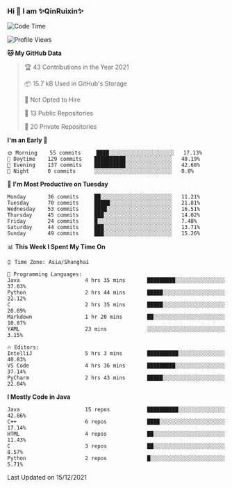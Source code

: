 <!--
**QinRuixin/QinRuixin** is a ✨ _special_ ✨ repository because its `README.md` (this file) appears on your GitHub profile.

Here are some ideas to get you started:

- 🔭 I’m currently working on ...
- 🌱 I’m currently learning ...
- 👯 I’m looking to collaborate on ...
- 🤔 I’m looking for help with ...
- 💬 Ask me about ...
- 📫 How to reach me: ...
- 😄 Pronouns: ...
- ⚡ Fun fact: ...
-->


### Hi 👋 I am ✨QinRuixin✨

<!--START_SECTION:waka-->
![Code Time](http://img.shields.io/badge/Code%20Time-712%20hrs%2047%20mins-blue)

![Profile Views](http://img.shields.io/badge/Profile%20Views-31-blue)

**🐱 My GitHub Data** 

> 🏆 43 Contributions in the Year 2021
 > 
> 📦 15.7 kB Used in GitHub's Storage 
 > 
> 🚫 Not Opted to Hire
 > 
> 📜 13 Public Repositories 
 > 
> 🔑 20 Private Repositories  
 > 
**I'm an Early 🐤** 

```text
🌞 Morning    55 commits     ████░░░░░░░░░░░░░░░░░░░░░   17.13% 
🌆 Daytime    129 commits    ██████████░░░░░░░░░░░░░░░   40.19% 
🌃 Evening    137 commits    ██████████░░░░░░░░░░░░░░░   42.68% 
🌙 Night      0 commits      ░░░░░░░░░░░░░░░░░░░░░░░░░   0.0%

```
📅 **I'm Most Productive on Tuesday** 

```text
Monday       36 commits     ██░░░░░░░░░░░░░░░░░░░░░░░   11.21% 
Tuesday      70 commits     █████░░░░░░░░░░░░░░░░░░░░   21.81% 
Wednesday    53 commits     ████░░░░░░░░░░░░░░░░░░░░░   16.51% 
Thursday     45 commits     ███░░░░░░░░░░░░░░░░░░░░░░   14.02% 
Friday       24 commits     █░░░░░░░░░░░░░░░░░░░░░░░░   7.48% 
Saturday     44 commits     ███░░░░░░░░░░░░░░░░░░░░░░   13.71% 
Sunday       49 commits     ███░░░░░░░░░░░░░░░░░░░░░░   15.26%

```


📊 **This Week I Spent My Time On** 

```text
⌚︎ Time Zone: Asia/Shanghai

💬 Programming Languages: 
Java                     4 hrs 35 mins       █████████░░░░░░░░░░░░░░░░   37.03% 
Python                   2 hrs 44 mins       █████░░░░░░░░░░░░░░░░░░░░   22.12% 
C                        2 hrs 35 mins       █████░░░░░░░░░░░░░░░░░░░░   20.89% 
Markdown                 1 hr 20 mins        ██░░░░░░░░░░░░░░░░░░░░░░░   10.87% 
YAML                     23 mins             ░░░░░░░░░░░░░░░░░░░░░░░░░   3.15%

🔥 Editors: 
IntelliJ                 5 hrs 3 mins        ██████████░░░░░░░░░░░░░░░   40.83% 
VS Code                  4 hrs 36 mins       █████████░░░░░░░░░░░░░░░░   37.14% 
PyCharm                  2 hrs 43 mins       █████░░░░░░░░░░░░░░░░░░░░   22.04%

```

**I Mostly Code in Java** 

```text
Java                     15 repos            ██████████░░░░░░░░░░░░░░░   42.86% 
C++                      6 repos             ████░░░░░░░░░░░░░░░░░░░░░   17.14% 
HTML                     4 repos             ██░░░░░░░░░░░░░░░░░░░░░░░   11.43% 
C                        3 repos             ██░░░░░░░░░░░░░░░░░░░░░░░   8.57% 
Python                   2 repos             █░░░░░░░░░░░░░░░░░░░░░░░░   5.71%

```



 Last Updated on 15/12/2021
<!--END_SECTION:waka-->
